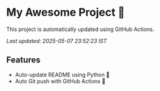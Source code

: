 # My Awesome Project 🚀

This project is automatically updated using GitHub Actions.

_Last updated: 2025-05-07 23:52:23 IST_

## Features
- Auto-update README using Python 🐍
- Auto Git push with GitHub Actions 🤖
